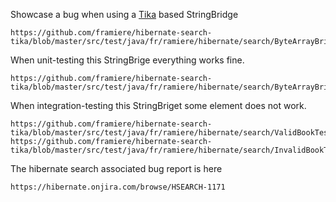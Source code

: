 
Showcase a bug when using a [Tika](http://tika.apache.org/) based StringBridge 

	https://github.com/framiere/hibernate-search-tika/blob/master/src/test/java/fr/ramiere/hibernate/search/ByteArrayBridgeTest.java)

When unit-testing this StringBrige everything works fine. 

	https://github.com/framiere/hibernate-search-tika/blob/master/src/test/java/fr/ramiere/hibernate/search/ByteArrayBridgeTest.java

When integration-testing this StringBriget some element does not work.
 
	https://github.com/framiere/hibernate-search-tika/blob/master/src/test/java/fr/ramiere/hibernate/search/ValidBookTest.java
	https://github.com/framiere/hibernate-search-tika/blob/master/src/test/java/fr/ramiere/hibernate/search/InvalidBookTest.java

The hibernate search associated bug report is here

	https://hibernate.onjira.com/browse/HSEARCH-1171